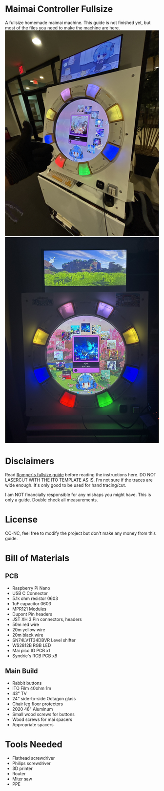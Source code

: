 # Maimai Controller Fullsize

A fullsize homemade maimai machine.
This guide is not finished yet, but most of the files you need to make the machine are here.
<img src="pics/IMG_1589.JPEG">
<img src="pics/IMG_1764.JPEG">

# Disclaimers

Read [Romper's fullsize guide](https://github.com/ir0nq/maimai-homemade-controller) before reading the instructions here.
DO NOT LASERCUT WITH THE ITO TEMPLATE AS IS. I'm not sure if the traces are wide enough. It's only good to be used for hand tracing/cut.

I am NOT financially responsible for any mishaps you might have. This is only a guide. Double check all measurements.

# License

CC-NC, feel free to modify the project but don't make any money from this guide.

# Bill of Materials

## PCB

- Raspberry Pi Nano
- USB C Connector
- 5.1k ohm resistor 0603
- 1uF capacitor 0603
- MPR121 Modules
- Dupont Pin headers
- JST XH 3 Pin connectors, headers
- 50m red wire
- 20m yellow wire
- 20m black wire
- SN74LV1T34DBVR Level shifter
- WS2812B RGB LED
- Mai pico IO PCB x1
- Syndric's RGB PCB x8

## Main Build

- Rabbit buttons
- ITO Film 40ohm 1m
- 43" TV
- 24" side-to-side Octagon glass
- Chair leg floor protectors
- 2020 48" Aluminum
- Small wood screws for buttons
- Wood screws for mai spacers
- Appropriate spacers

# Tools Needed

- Flathead screwdriver
- Philips screwdriver
- 3D printer
- Router
- Miter saw
- PPE
